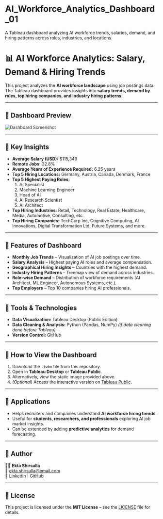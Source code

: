 # AI_Workforce_Analytics_Dashboard_01
A Tableau dashboard analyzing AI workforce trends, salaries, demand, and hiring patterns across roles, industries, and locations.
# 📊 AI Workforce Analytics: Salary, Demand & Hiring Trends

This project analyzes the **AI workforce landscape** using job postings data.  
The Tableau dashboard provides insights into **salary trends, demand by roles, top hiring companies, and industry hiring patterns**.  

---

## 🔹 Dashboard Preview
![Dashboard Screenshot](Tableau_dashboard.jpg)

---

## 🔹 Key Insights
- **Average Salary (USD):** $115,349  
- **Remote Jobs:** 32.8%  
- **Average Years of Experience Required:** 6.25 years  
- **Top 5 Hiring Locations:** Germany, Austria, Canada, Denmark, France  
- **Top 5 Highest Paying Roles:**  
  1. AI Specialist  
  2. Machine Learning Engineer  
  3. Head of AI  
  4. AI Research Scientist  
  5. AI Architect  
- **Top Hiring Industries:** Retail, Technology, Real Estate, Healthcare, Media, Automotive, Consulting, etc.  
- **Top Hiring Companies:** TechCorp Inc, Cognitive Computing, AI Innovations, Digital Transformation Ltd, Future Systems, and more.  

---

## 🔹 Features of Dashboard
- **Monthly Job Trends** – Visualization of AI job postings over time.  
- **Salary Analysis** – Highest paying AI roles and average compensation.  
- **Geographical Hiring Insights** – Countries with the highest demand.  
- **Industry Hiring Patterns** – Treemap view of demand across industries.  
- **Role-wise Demand** – Distribution of workforce requirements (AI Architect, ML Engineer, Autonomous Systems, etc.).  
- **Top Employers** – Top 10 companies hiring AI professionals.  

---

## 🔹 Tools & Technologies
- **Data Visualization:** Tableau Desktop (Public Edition)  
- **Data Cleaning & Analysis:** Python (Pandas, NumPy) *(if data cleaning done before Tableau)*  
- **Version Control:** GitHub  

---

## 🔹 How to View the Dashboard
1. Download the `.twbx` file from this repository.  
2. Open in **Tableau Desktop** or **Tableau Public**.  
3. Alternatively, view the static image provided above.  
4. *(Optional)* Access the interactive version on [Tableau Public](https://public.tableau.com/views/perfectproject/AIWorkforceAnalyticsSalaryDemandHiringTrends?:language=en-US&publish=yes&:sid=&:redirect=auth&:display_count=n&:origin=viz_share_link).

---

## 🔹 Applications
- Helps recruiters and companies understand **AI workforce hiring trends**.  
- Useful for **students, researchers, and professionals** exploring AI job market insights.  
- Can be extended by adding **predictive analytics** for demand forecasting.  

---

## 🔹 Author
👩‍💻 **Ekta Shirsulla**  
📧 ekta.shirsulla@email.com  
🔗 [LinkedIn](https://www.linkedin.com/in/ekta-shirsulla) | [GitHub](https://github.com/ektashirsulla)

---

## 🔹 License
This project is licensed under the **MIT License** – see the [LICENSE](LICENSE) file for details.
